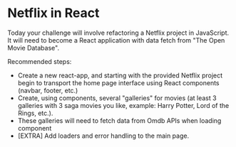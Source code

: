 <h1>Netflix in React</h1>
<p>Today your challenge will involve refactoring a Netflix project in JavaScript.
It will need to become a React application with data fetch from "The Open Movie Database".</p>
<p>Recommended steps:</p>
<ul>
<li>Create a new react-app, and starting with the provided Netflix project begin to transport the home page interface using React components (navbar, footer, etc.)</li>
<li>Create, using components, several "galleries" for movies (at least 3 galleries with 3 saga movies you like, example: Harry Potter, Lord of the Rings, etc.).</li>
<li>These galleries will need to fetch data from Omdb APIs when loading component</li>
<li>[EXTRA] Add loaders and error handling to the main page.</li>
</ul>
